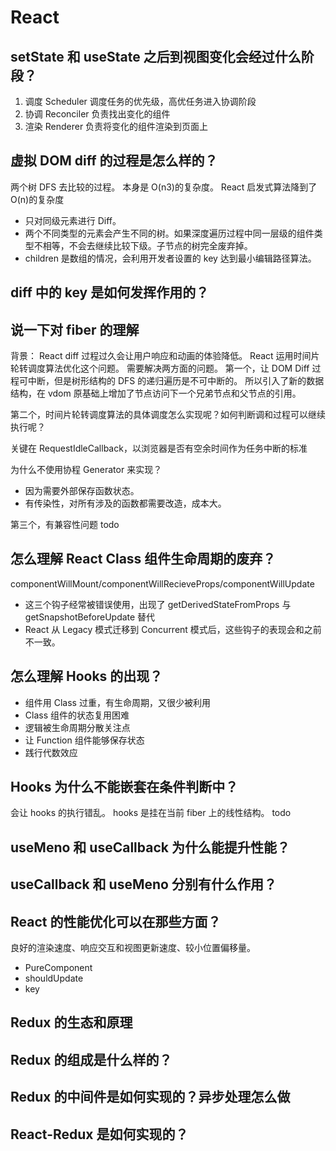 # React

## setState 和 useState 之后到视图变化会经过什么阶段？

1. 调度 Scheduler 调度任务的优先级，高优任务进入协调阶段
2. 协调 Reconciler 负责找出变化的组件
3. 渲染 Renderer 负责将变化的组件渲染到页面上

## 虚拟 DOM diff 的过程是怎么样的？

两个树 DFS 去比较的过程。
本身是 O(n3)的复杂度。
React 启发式算法降到了 O(n)的复杂度

- 只对同级元素进行 Diff。
- 两个不同类型的元素会产生不同的树。如果深度遍历过程中同一层级的组件类型不相等，不会去继续比较下级。子节点的树完全废弃掉。
- children 是数组的情况，会利用开发者设置的 key 达到最小编辑路径算法。

## diff 中的 key 是如何发挥作用的？

## 说一下对 fiber 的理解

背景：
React diff 过程过久会让用户响应和动画的体验降低。
React 运用时间片轮转调度算法优化这个问题。
需要解决两方面的问题。
第一个，让 DOM Diff 过程可中断，但是树形结构的 DFS 的递归遍历是不可中断的。
所以引入了新的数据结构，在 vdom 原基础上增加了节点访问下一个兄弟节点和父节点的引用。

第二个，时间片轮转调度算法的具体调度怎么实现呢？如何判断调和过程可以继续执行呢？

关键在 RequestIdleCallback，以浏览器是否有空余时间作为任务中断的标准

为什么不使用协程 Generator 来实现？

- 因为需要外部保存函数状态。
- 有传染性，对所有涉及的函数都需要改造，成本大。

第三个，有兼容性问题
todo

## 怎么理解 React Class 组件生命周期的废弃？

componentWillMount/componentWillRecieveProps/componentWillUpdate

- 这三个钩子经常被错误使用，出现了 getDerivedStateFromProps 与 getSnapshotBeforeUpdate 替代
- React 从 Legacy 模式迁移到 Concurrent 模式后，这些钩子的表现会和之前不一致。

## 怎么理解 Hooks 的出现？

- 组件用 Class 过重，有生命周期，又很少被利用
- Class 组件的状态复用困难
- 逻辑被生命周期分散关注点
- 让 Function 组件能够保存状态
- 践行代数效应

## Hooks 为什么不能嵌套在条件判断中？

会让 hooks 的执行错乱。
hooks 是挂在当前 fiber 上的线性结构。
todo

## useMeno 和 useCallback 为什么能提升性能？

## useCallback 和 useMeno 分别有什么作用？

## React 的性能优化可以在那些方面？

良好的渲染速度、响应交互和视图更新速度、较小位置偏移量。

- PureComponent
- shouldUpdate
- key

## Redux 的生态和原理

## Redux 的组成是什么样的？

## Redux 的中间件是如何实现的？异步处理怎么做

## React-Redux 是如何实现的？
